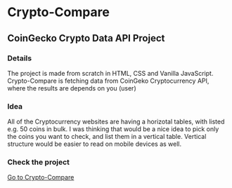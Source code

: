 # Crypto-Compare
## CoinGecko Crypto Data API Project
### Details
The project is made from scratch in HTML, CSS and Vanilla JavaScript.  Crypto-Compare is fetching data from CoinGeko Cryptocurrency API, where the results are depends on you (user)
### Idea
 All of the Cryptocurrency websites are having a horizotal tables, with listed e.g. 50 coins in bulk.  I was thinking that would be a nice idea to pick only the coins you want to check, and list them in a vertical table. Vertical structure would be easier to read on mobile devices as well. 
### Check the project
[Go to Crypto-Compare](https://konradszymanski.github.io/Crypto-Compare/)

